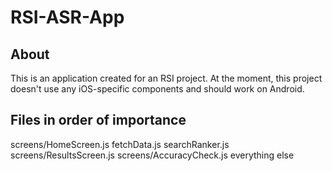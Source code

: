 # RSI-ASR-App
## About
This is an application created for an RSI project.
At the moment, this project doesn't use any iOS-specific components and should work on Android.

## Files in order of importance
screens/HomeScreen.js
fetchData.js
searchRanker.js
screens/ResultsScreen.js
screens/AccuracyCheck.js
everything else

